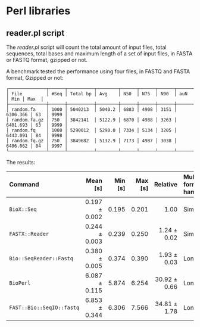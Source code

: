 # Perl libraries

## reader.pl script

The _reader.pl_ script will count the total amount of input files, total sequences, total bases and maximum length
of a set of input files, in FASTA or FASTQ format, gzipped or not.

A benchmark tested the performance using four files, in FASTQ and FASTA format, Gzipped or not:

```
┌──────────────┬──────┬──────────┬────────┬──────┬──────┬──────┬──────────┬─────┬──────┐
│ File         │ #Seq │ Total bp │ Avg    │ N50  │ N75  │ N90  │ auN      │ Min │ Max  │
├──────────────┼──────┼──────────┼────────┼──────┼──────┼──────┼──────────┼─────┼──────┤
│ random.fa    │ 1000 │ 5040213  │ 5040.2 │ 6883 │ 4908 │ 3151 │ 6306.366 │ 63  │ 9999 │
│ random.fa.gz │ 750  │ 3842141  │ 5122.9 │ 6870 │ 4988 │ 3263 │ 6401.693 │ 63  │ 9999 │
│ random.fq    │ 1000 │ 5290012  │ 5290.0 │ 7334 │ 5134 │ 3205 │ 6443.091 │ 84  │ 9998 │
│ random.fq.gz │ 750  │ 3849682  │ 5132.9 │ 7173 │ 4987 │ 3038 │ 6406.062 │ 84  │ 9997 │
└──────────────┴──────┴──────────┴────────┴──────┴──────┴──────┴──────────┴─────┴──────┘
```

The results:

| Command | Mean [s] | Min [s] | Max [s] | Relative | Multi format handling |
|:---|---:|---:|---:|---:|:---|
| `BioX::Seq` | 0.197 ± 0.002 | 0.195 | 0.201 | 1.00 | Simpler |
| `FASTX::Reader` | 0.244 ± 0.003 | 0.239 | 0.250 | 1.24 ± 0.02 | Simpler |
| `Bio::SeqReader::Fastq` | 0.380 ± 0.005 | 0.374 | 0.390 | 1.93 ± 0.03 | Longer |
| `BioPerl` | 6.087 ± 0.115 | 5.874 | 6.254 | 30.92 ± 0.66 | Longer |
| `FAST::Bio::SeqIO::fastq` | 6.853 ± 0.344 | 6.306 | 7.566 | 34.81 ± 1.78 | Longer |
